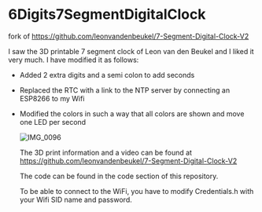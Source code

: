 # 6Digits7SegmentDigitalClock
fork of https://github.com/leonvandenbeukel/7-Segment-Digital-Clock-V2

I saw the 3D printable 7 segment clock of Leon van den Beukel and I liked it very much.
I have modified it as follows:
- Added 2 extra digits and a semi colon to add seconds
- Replaced the RTC with a link to the NTP server by connecting an ESP8266 to my Wifi
- Modified the colors in such a way that all colors are shown and move one LED per second

  ![IMG_0096](https://github.com/rvangelder11/6Digits7SegmentDigitalClock/assets/90907092/7601635c-a82b-4511-af73-9ae38f8f1bd2)

  The 3D print information and a video can be found at <https://github.com/leonvandenbeukel/7-Segment-Digital-Clock-V2>

  The code can be found in the code section of this repository.

  To be able to connect to the WiFi, you have to modify Credentials.h with your Wifi SID name and password.
